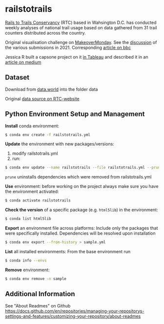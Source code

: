 # railstotrails
[Rails to Trails Conservancy](https://www.railstotrails.org/) (RTC) based in Wahsington D.C. has conducted weekly analyses of national trail usage based on data gathered from 31 trail counters distributed across the country.

Original visualisation challenge on [MakeoverMonday](https://www.makeovermonday.co.uk/). See the [discussion](https://www.makeovermonday.co.uk/week-1-2021/) of the various submissions in 2021.
Corresponding [article on bbc](https://www.bbc.com/future/bespoke/made-on-earth/the-great-bicycle-boom-of-2020.html)

Jessica R built a capsone project on it [in Tableau](https://public.tableau.com/app/profile/jessica.pf/viz/CapstoneProject_16276628699320/Story1?publish=yes) and described it in an [article on medium](https://medium.com/@jessica.rpf/data-visualization-capstone-project-by-jessica-r-3c0155ce9f55)

## Dataset
Download from [data.world](https://data.world/makeovermonday/2021w1) into the folder data

Original [data source on RTC-website](https://www.railstotrails.org/COVID19/#trailcount)

## Python Environment Setup and Management
**Install** conda environment:
```sh
$ conda env create -f railstotrails.yml
```
**Update** the environment with new packages/versions:
1. modify railstotrails.yml
2. run:
```sh
$ conda env update --name railstotrails --file railstotrails.yml --prune
```
`prune` uninstalls dependencies which were removed from railstotrails.yml

**Use** environment:
before working on the project always make sure you have the environment activated:
```sh
$ conda activate railstotrails
```

**Check the version** of a specific package (e.g. `html5lib`) in the environment:
```sh
$ conda list html5lib
```

**Export** an environment file across platforms:
Include only the packages that were specifically installed. Dependencies will be resolved upon installation
```sh
$ conda env export --from-history > sample.yml
```

**List** all installed environments:
From the base environment run
```sh
$ conda info --envs
```

**Remove** environment:
```sh
$ conda env remove -n sample
```

## Additional Information
See "About Readmes" on Github
https://docs.github.com/en/repositories/managing-your-repositorys-settings-and-features/customizing-your-repository/about-readmes
